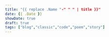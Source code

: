 ```yaml
---
title: "{{ replace .Name "-" " " | title }}"
date: {{ .Date }}
showDate: true
draft: true
tags: ["blog","classic","code","poem","story"]
---
```

